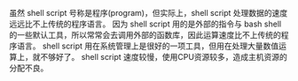 虽然 shell script 号称是程序(program)，但实际上，shell script 处理数据的速度远远比不上传统的程序语言。
因为 shell script 用的是外部的指令与 bash shell 的一些默认工具，所以常常会去调用外部的函数库，因此运算速度比不上传统的程序语言。
shell script 用在系统管理上是很好的一项工具，但用在处理大量数值运算上，就不够好了。
shell script 速度较慢，使用CPU资源较多，造成主机资源的分配不良。